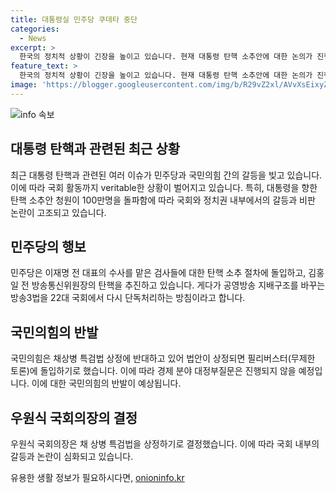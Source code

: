 ```yaml
---
title: 대통령실 민주당 쿠데타 중단
categories:
  - News
excerpt: >
  한국의 정치적 상황이 긴장을 높이고 있습니다. 현재 대통령 탄핵 소추안에 대한 논의가 진행 중이며 국회에서는 채상병 특검법 상정을 놓고 국민의힘과 더불어민주당 간 갈등이 고조되고 있습니다. 민주당은 이재명 전 대표와 김홍일 전 방송통신위원장에 대한 탄핵 소추와 방송3법 단독처리를 추진하고 있습니다. 국민들의 이목을 끄는 정치적 교착 상황이 계속되고 있습니다.
feature_text: >
  한국의 정치적 상황이 긴장을 높이고 있습니다. 현재 대통령 탄핵 소추안에 대한 논의가 진행 중이며 국회에서는 채상병 특검법 상정을 놓고 국민의힘과 더불어민주당 간 갈등이 고조되고 있습니다. 민주당은 이재명 전 대표와 김홍일 전 방송통신위원장에 대한 탄핵 소추와 방송3법 단독처리를 추진하고 있습니다. 국민들의 이목을 끄는 정치적 교착 상황이 계속되고 있습니다.
image: 'https://blogger.googleusercontent.com/img/b/R29vZ2xl/AVvXsEixyZcFfHzMRdzZMjFBmAUKJYCLCGyLL1o632UiGVXcaFdKo_bkvkuCioo0uUKlGfBVcT3P84aROyZIXSBEx3Aw5nCQ3pTgDom1WDC4m8eifvWiAmWEEVb4x6G_l8C0QH225ldMjyaFvpxGEBGNO37VmDTDMHGhJPq73UglMfDca1-0aw/s1600/blogspot.png'
---
```


<p><img src="https://blogger.googleusercontent.com/img/b/R29vZ2xl/AVvXsEixyZcFfHzMRdzZMjFBmAUKJYCLCGyLL1o632UiGVXcaFdKo_bkvkuCioo0uUKlGfBVcT3P84aROyZIXSBEx3Aw5nCQ3pTgDom1WDC4m8eifvWiAmWEEVb4x6G_l8C0QH225ldMjyaFvpxGEBGNO37VmDTDMHGhJPq73UglMfDca1-0aw/s1600/blogspot.png" alt="info 속보" /></p>

<h2 data-ke-size="size26">대통령 탄핵과 관련된 최근 상황</h2>

<p data-ke-size="size16">최근 대통령 탄핵과 관련된 여러 이슈가 민주당과 국민의힘 간의 갈등을 빚고 있습니다. 이에 따라 국회 활동까지 veritable한 상황이 벌어지고 있습니다. 특히, 대통령을 향한 탄핵 소추안 청원이 100만명을 돌파함에 따라 국회와 정치권 내부에서의 갈등과 비판 논란이 고조되고 있습니다.</p>

<h2 data-ke-size="size26">민주당의 행보</h2>

<p data-ke-size="size16">민주당은 이재명 전 대표의 수사를 맡은 검사들에 대한 탄핵 소추 절차에 돌입하고, 김홍일 전 방송통신위원장의 탄핵을 추진하고 있습니다. 게다가 공영방송 지배구조를 바꾸는 방송3법을 22대 국회에서 다시 단독처리하는 방침이라고 합니다.</p>

<h2 data-ke-size="size26">국민의힘의 반발</h2>

<p data-ke-size="size16">국민의힘은 채상병 특검법 상정에 반대하고 있어 법안이 상정되면 필리버스터(무제한 토론)에 돌입하기로 했습니다. 이에 따라 경제 분야 대정부질문은 진행되지 않을 예정입니다. 이에 대한 국민의힘의 반발이 예상됩니다.</p>

<h2 data-ke-size="size26">우원식 국회의장의 결정</h2>

<p data-ke-size="size16">우원식 국회의장은 채 상병 특검법을 상정하기로 결정했습니다. 이에 따라 국회 내부의 갈등과 논란이 심화되고 있습니다.</p>
유용한 생활 정보가 필요하시다면, <a href="https://onioninfo.kr" rel="dofollow">onioninfo.kr</a>


